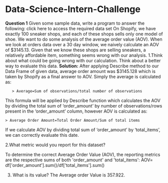 # Data-Science-Intern-Challenge
**Question 1** 
Given some sample data, write a program to answer the following: click here to access the required data set
On Shopify, we have exactly 100 sneaker shops, and each of these shops sells only one model of shoe. We want to do some analysis of the average order value (AOV). When we look at orders data over a 30 day window, we naively calculate an AOV of $3145.13. Given that we know these shops are selling sneakers, a relatively affordable item, something seems wrong with our analysis.
1.Think about what could be going wrong with our calculation. Think about a better way to evaluate this data.
**Solution:**
After applying Describe method to our Data Frame of given data, average order amount was $3145.128 which is taken by Shopify as a final answer to AOV. Simply the average is calculated as:

       > Average=Sum of observations/total number of observations

This formula will be applied by Describe function which calculates the AOV by dividing the total sum of ‘order_amount’ by number of observations/rows present in the ‘order_amount’ column, however AOV is calculated as:

	> Average Order Amount=Total Order Amount/Sum of total items

If we calculate AOV by dividing total sum of ‘order_amount’ by ‘total_items’, we can correctly evaluate this date.

2.What metric would you report for this dataset?

To determine the correct Average Order Value (AOV), the reporting metrics are the respective sums of both 'order_amount' and 'total_items':
AOV= df['order_amount'].sum()/df['total_items'].sum()

3.	What is its value?
The Average order Value is 357.922.
